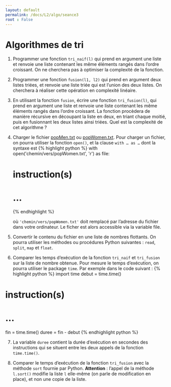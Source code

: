 ```yaml
---
layout: default
permalink: /docs/L2/algo/seance3
root : False
---
```


# Algorithmes de tri

1. Programmer une fonction `tri_naif(l)` qui prend en argument une liste et renvoie une liste contenant les même éléments rangés dans l’ordre croissant. On ne cherchera pas à optimiser la complexité de la fonction.

2. Programmer une fonction `fusion(l1, l2)` qui prend en argument deux listes triées, et renvoie une liste triée qui est l’union des deux listes. On cherchera à réaliser cette opération en complexité linéaire.

3. En utilisant la fonction `fusion`, écrire une fonction `tri_fusion(l)`, qui prend en argument une liste et renvoie une liste contenant les même éléments rangés dans l’ordre croissant. La fonction procèdera de manière récursive en découpant la liste en deux, en triant chaque moitié, puis en fusionnant les deux listes ainsi triées. Quel est la complexité de cet algorithme ?

4. Charger le fichier [popMen.txt](popMen.txt) ou [popWomen.txt](popWomen.txt). Pour charger un fichier, on pourra utiliser la fonction `open()`, et la clause `with … as …` dont la syntaxe est
   {% highlight python %}
with open('chemin/vers/popWomen.txt', 'r') as file:
    # instruction(s)
    # ...
   {% endhighlight %}
   
   où `'chemin/vers/popWomen.txt'` doit remplacé par l’adresse du fichier dans votre ordinateur. Le ficher est alors accessible via la variable file.

5. Convertir le contenu du fichier en une liste de nombres flottants. On pourra utiliser les méthodes ou procédures Python suivantes : `read`, `split`, `map` et `float`.

6. Comparer les temps d’exécution de la fonction `tri_naif` et `tri_fusion` sur la liste de nombre obtenue. Pour mesure le temps d’exécution, on pourra utiliser le package `time`. Par exemple dans le code suivant :
{% highlight python %}
import time
debut = time.time()
# instruction(s)
# ...
fin = time.time()
duree = fin - debut
{% endhighlight python %}

7. La variable `duree` contient la durée d’exécution en secondes des instructions qui se situent entre les deux appels de la fonction `time.time()`.

8. Comparer le temps d’exécution de la fonction `tri_fusion` avec la méthode `sort` fournie par Python. **Attention** : l’appel de la méthode `l.sort()` modifie la liste `l` elle-même (on parle de modification en place), et non une copie de la liste.
    
